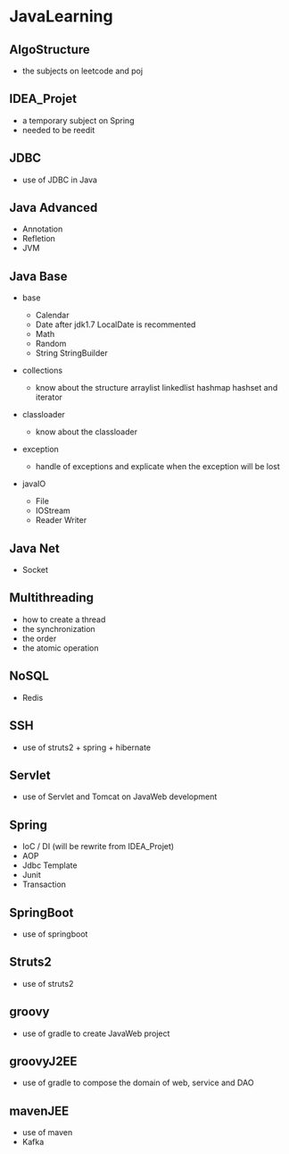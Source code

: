 # JavaLearning
## AlgoStructure

- the subjects on leetcode and poj

## IDEA_Projet

- a temporary subject on Spring
- needed to be reedit

## JDBC

- use of JDBC in Java

## Java Advanced

- Annotation
- Refletion
- JVM

## Java Base

- base
  - Calendar
  - Date after jdk1.7 LocalDate is recommented
  - Math
  - Random
  - String StringBuilder
- collections
  - know about the structure arraylist linkedlist hashmap hashset and iterator

- classloader
  - know about the classloader
- exception
  - handle of exceptions and explicate when the exception will be lost
- javaIO
  - File
  - IOStream
  - Reader Writer

## Java Net 

- Socket

## Multithreading

- how to create a thread
- the synchronization
- the order
- the atomic operation

## NoSQL

- Redis

## SSH

- use of struts2 + spring + hibernate

## Servlet

- use of Servlet and Tomcat on JavaWeb development

## Spring

- IoC / DI (will be rewrite from IDEA_Projet)
- AOP
- Jdbc Template
- Junit
- Transaction

## SpringBoot

- use of springboot

## Struts2

- use of struts2

## groovy

- use of gradle to create JavaWeb project

## groovyJ2EE

- use of gradle to compose the domain of web, service and DAO

## mavenJEE

- use of maven
- Kafka
